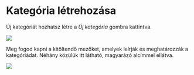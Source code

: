 # Kategória létrehozása

Új kategóriát hozhatsz létre a *Új kategória* gombra kattintva.

![](../assets/category_creation.png)

Meg fogod kapni a kitöltendő mezőket, amelyek leírják és meghatározzák a kategóriádat. Néhány közülük itt látható, magyarázó alcímmel ellátva.

![](../assets/category_def_fields.png)
